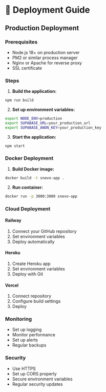 # 🚀 Deployment Guide

## Production Deployment

### Prerequisites

- Node.js 18+ on production server
- PM2 or similar process manager
- Nginx or Apache for reverse proxy
- SSL certificate

### Steps

1. **Build the application:**
```bash
npm run build
```

2. **Set up environment variables:**
```bash
export NODE_ENV=production
export SUPABASE_URL=your_production_url
export SUPABASE_ANON_KEY=your_production_key
```

3. **Start the application:**
```bash
npm start
```

### Docker Deployment

1. **Build Docker image:**
```bash
docker build -t snevo-app .
```

2. **Run container:**
```bash
docker run -p 3000:3000 snevo-app
```

### Cloud Deployment

#### Railway
1. Connect your GitHub repository
2. Set environment variables
3. Deploy automatically

#### Heroku
1. Create Heroku app
2. Set environment variables
3. Deploy with Git

#### Vercel
1. Connect repository
2. Configure build settings
3. Deploy

### Monitoring

- Set up logging
- Monitor performance
- Set up alerts
- Regular backups

### Security

- Use HTTPS
- Set up CORS properly
- Secure environment variables
- Regular security updates
